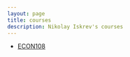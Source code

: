 ```yaml
---
layout: page
title: courses
description: Nikolay Iskrev's courses
---
```


- [ECON108](https://niskrev.github.io/PhDEcon108/)